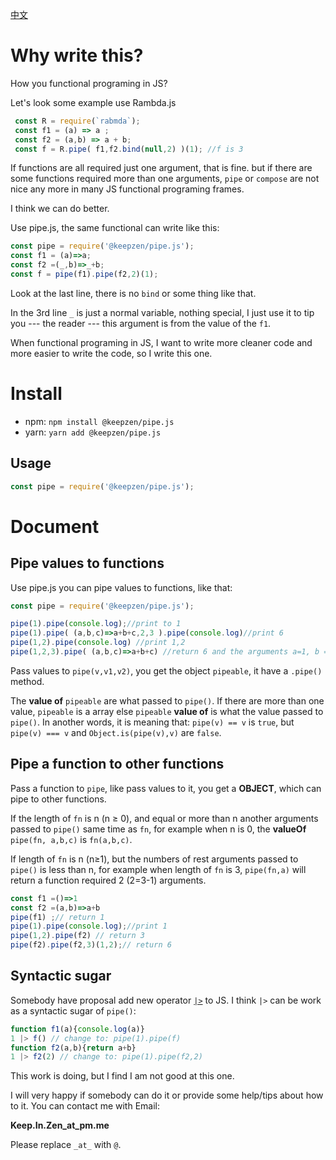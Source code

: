 [中文](./ReadMe_cn.md)
# Why write this?
How you functional programing in JS?

Let's look some example use Rambda.js

```js
 const R = require(`rabmda`);
 const f1 = (a) => a ;
 const f2 = (a,b) => a + b;
 const f = R.pipe( f1,f2.bind(null,2) )(1); //f is 3
```

If functions are all required just one argument, that is fine. but if there
are some functions required more than one arguments, `pipe` or `compose` are
not nice any more in many  JS functional programing frames.

I think we can do better.

Use pipe.js, the same functional can write like this:

```js
const pipe = require('@keepzen/pipe.js');
const f1 = (a)=>a;
const f2 =(_,b)=>_+b;
const f = pipe(f1).pipe(f2,2)(1);
```
Look at the last line, there is no `bind` or some thing like that.

In the 3rd line `_` is just a normal variable, nothing special, I just use it
to tip you --- the reader ---  this argument is from the value of the `f1`.

When functional programing in JS, I want to write more cleaner code and more
easier to write the code, so I write this one.

# Install
 + npm:
   `npm install @keepzen/pipe.js`
 + yarn:
   `yarn add @keepzen/pipe.js`  

## Usage
```js
const pipe = require('@keepzen/pipe.js');
```   
# Document

## Pipe values to functions

Use pipe.js you can pipe values to functions, like that:

```js
const pipe = require('@keepzen/pipe.js');

pipe(1).pipe(console.log);//print to 1
pipe(1).pipe( (a,b,c)=>a+b+c,2,3 ).pipe(console.log)//print 6
pipe(1,2).pipe(console.log) //print 1,2
pipe(1,2,3).pipe( (a,b,c)=>a+b+c) //return 6 and the arguments a=1, b =2, c 3
```

Pass values to `pipe(v,v1,v2)`, you get the object `pipeable`,
it have a `.pipe()` method.

The **value of** `pipeable` are what passed to `pipe()`.
If there are more than one value, `pipeable` is a array else `pipeable`
**value of** is what the value passed to
`pipe()`. In another words, it is meaning that:
`pipe(v) == v` is `true`, but `pipe(v) === v` and
`Object.is(pipe(v),v)` are `false`.

## Pipe a function to other functions
Pass a function to `pipe`, like pass values to it, you get a **OBJECT**,
which can pipe to other functions.

If the length of `fn` is n (n &ge; 0), and equal or more than n another
arguments passed to `pipe()` same time as `fn`, for example when n is 0, the
**valueOf** `pipe(fn, a,b,c)` is `fn(a,b,c)`.

If length of `fn` is n (n&ge;1), but the numbers of rest arguments passed to
`pipe()` is less than n, for example when length of `fn` is 3, `pipe(fn,a)`
will return a function required 2 (2=3-1) arguments.

```js
const f1 =()=>1
const f2 =(a,b)=>a+b
pipe(f1) ;// return 1
pipe(1).pipe(console.log);//print 1
pipe(1,2).pipe(f2) // return 3
pipe(f2).pipe(f2,3)(1,2);// return 6
```
## Syntactic sugar

Somebody have proposal add new operator
[`|>`](https://yanis.blog/the-pipeline-operator-in-javascript/) to JS.
I think `|>` can be work as a  syntactic sugar of `pipe()`:

```js
function f1(a){console.log(a)}
1 |> f() // change to: pipe(1).pipe(f)
function f2(a,b){return a+b}
1 |> f2(2) // change to: pipe(1).pipe(f2,2)
```
This work is doing, but I find I am not good at this one.

I will very happy if somebody can do it or provide some help/tips about
how to it. You can contact me with Email:

**Keep.In.Zen_at_pm.me**

Please replace `_at_` with `@`. 
